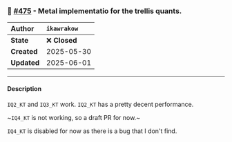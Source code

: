 ### 🔀 [#475](https://github.com/ikawrakow/ik_llama.cpp/pull/475) - Metal implementatio for the trellis quants.

| **Author** | `ikawrakow` |
| :--- | :--- |
| **State** | ❌ **Closed** |
| **Created** | 2025-05-30 |
| **Updated** | 2025-06-01 |

---

#### Description

`IQ2_KT` and `IQ3_KT` work. `IQ2_KT` has a pretty decent performance.

~`IQ4_KT` is not working, so a draft PR for now.~

`IQ4_KT` is disabled for now as there is a bug that I don't find.